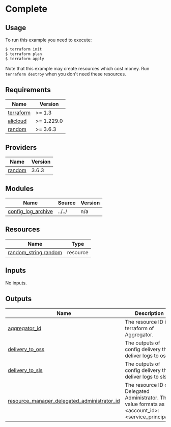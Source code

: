 # Complete

## Usage

To run this example you need to execute:

```bash
$ terraform init
$ terraform plan
$ terraform apply
```

Note that this example may create resources which cost money. Run `terraform destroy` when you don't need these resources.

<!-- BEGIN_TF_DOCS -->
## Requirements

| Name | Version |
|------|---------|
| <a name="requirement_terraform"></a> [terraform](#requirement\_terraform) | >= 1.3 |
| <a name="requirement_alicloud"></a> [alicloud](#requirement\_alicloud) | >= 1.229.0 |
| <a name="requirement_random"></a> [random](#requirement\_random) | >= 3.6.3 |

## Providers

| Name | Version |
|------|---------|
| <a name="provider_random"></a> [random](#provider\_random) | 3.6.3 |

## Modules

| Name | Source | Version |
|------|--------|---------|
| <a name="module_config_log_archive"></a> [config\_log\_archive](#module\_config\_log\_archive) | ../../ | n/a |

## Resources

| Name | Type |
|------|------|
| [random_string.random](https://registry.terraform.io/providers/hashicorp/random/3.6.3/docs/resources/string) | resource |

## Inputs

No inputs.

## Outputs

| Name | Description |
|------|-------------|
| <a name="output_aggregator_id"></a> [aggregator\_id](#output\_aggregator\_id) | The resource ID in terraform of Aggregator. |
| <a name="output_delivery_to_oss"></a> [delivery\_to\_oss](#output\_delivery\_to\_oss) | The outputs of config delivery that deliver logs to oss. |
| <a name="output_delivery_to_sls"></a> [delivery\_to\_sls](#output\_delivery\_to\_sls) | The outputs of config delivery that deliver logs to sls. |
| <a name="output_resource_manager_delegated_administrator_id"></a> [resource\_manager\_delegated\_administrator\_id](#output\_resource\_manager\_delegated\_administrator\_id) | The resource ID of Delegated Administrator. The value formats as <account\_id>:<service\_principal>. |
<!-- END_TF_DOCS -->